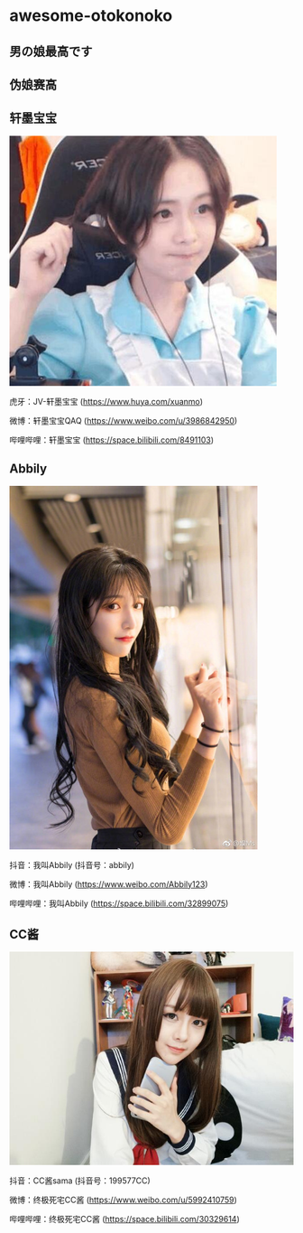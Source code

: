 # awesome-otokonoko

## 男の娘最高です

## 伪娘赛高

## 轩墨宝宝

![xuanmo](https://raw.githubusercontent.com/Mustela-sibirica/awesome-otokonoko/master/pic/Xuanmo.png "xuanmo")

虎牙：JV-轩墨宝宝 (https://www.huya.com/xuanmo)

微博：轩墨宝宝QAQ (https://www.weibo.com/u/3986842950)

哔哩哔哩：轩墨宝宝 (https://space.bilibili.com/8491103)

## Abbily

![Abbily](https://raw.githubusercontent.com/Mustela-sibirica/awesome-otokonoko/master/pic/Abbily.jpg "Abbily")

抖音：我叫Abbily (抖音号：abbily)

微博：我叫Abbily (https://www.weibo.com/Abbily123)

哔哩哔哩：我叫Abbily (https://space.bilibili.com/32899075)

## CC酱

![CC-Chan](https://raw.githubusercontent.com/Mustela-sibirica/awesome-otokonoko/master/pic/cc-chan.jpeg "CC-Chan")

抖音：CC酱sama (抖音号：199577CC)

微博：终极死宅CC酱 (https://www.weibo.com/u/5992410759)

哔哩哔哩：终极死宅CC酱 (https://space.bilibili.com/30329614)